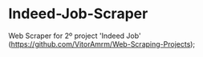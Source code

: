 # Indeed-Job-Scraper
Web Scraper for 2º project 'Indeed Job' (https://github.com/VitorAmrm/Web-Scraping-Projects);
